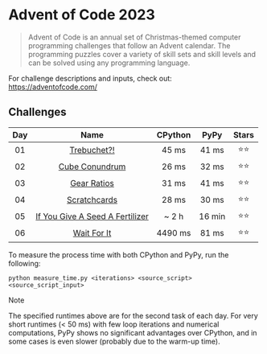 # Advent of Code 2023
> Advent of Code is an annual set of Christmas-themed computer programming challenges that follow an Advent calendar.
> The programming puzzles cover a variety of skill sets and skill levels and can be solved using any programming language.

For challenge descriptions and inputs, check out: https://adventofcode.com/

## Challenges
 Day | Name | CPython | PyPy | Stars |
 :-:| :-: | :-: | :-: | :-:  |
 01 | [Trebuchet?!](day_01) | 45 ms | 41 ms | ⭐️⭐️ |
 02 | [Cube Conundrum](day_02) | 26 ms | 32 ms | ⭐️⭐️ |
 03 | [Gear Ratios](day_03) | 31 ms | 41 ms | ⭐️⭐️ |
 04 | [Scratchcards](day_04) | 28 ms | 30 ms | ⭐️⭐️ |
 05 | [If You Give A Seed A Fertilizer](day_05) | ~ 2 h | 16 min | ⭐️⭐️ |
 06 | [Wait For It](day_06) | 4490 ms | 81 ms | ⭐️⭐️ |

To measure the process time with both CPython and PyPy, run the following:
``` shell
python measure_time.py <iterations> <source_script> <source_script_input>
```

> [!NOTE]  
> The specified runtimes above are for the second task of each day.
> For very short runtimes (< 50 ms) with few loop iterations and numerical computations, PyPy shows no significant advantages over CPython, and in some cases is even slower (probably due to the warm-up time).